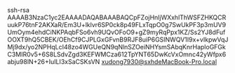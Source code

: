 ssh-rsa AAAAB3NzaC1yc2EAAAADAQABAAABAQCpFZojHnljWXxhlThWSFZHKQCRuukP76tnF2AKXaR/Em3U+lklvr6SP0ck8p49FLxTqpO0g7SwUkPF3p3mUV9UmOym4ehdCiNKPAqbFSo6vh9UQvOFoO9+gZ9myRqPpx1KZ/Ss2YJ8dFufOOXT9hQ5CBEK/OEhCf9CJPLGxGFvnB9RJF8uiP6GSINWQV1I9x+vIkpwVqJMj9dx/yo2NPHqLcI48zo4WGUeQN9qNlnSZOeiNHYsmSAbqKnrHaploGFGkC3MIR0v5+6S8LSdvZgd3KEFWMCza612TpYNT65DwKcVxOmnc42yWfpx6abju98lN+26+IuILI3xSaCSKsVN xudong7930@sxhdeMacBook-Pro.local
